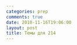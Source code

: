 ```yaml
---
categories: prep
comments: true
date: 2010-11-16T19:06:00
layout: post
title: Темы для 214
---
```


